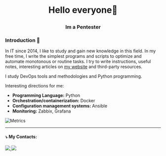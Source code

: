 
<h1 align="center">

Hello everyone👋

</h1>
<h3 align="center">Im a Pentester
</h3>


### Introduction 💬
In IT since 2014, I like to study and gain new knowledge in this field. In my free time, I write the simplest programs and scripts to optimize and automate monotonous or routine tasks. I try to write instructions, useful notes, interesting articles on [my website](https://akmalov.com) and third-party resources.

I study DevOps tools and methodologies and Python programming.

Interesting directions for me:

* **Programming Language:** Python
* **Orchestration/containerization:** Docker
* **Configuration management systems:** Ansible
* **Monitoring:** Zabbix, Grafana

![Metrics](github-metrics.svg)

---

</div>

#### ⤵️ My Contacts:

<div style="display: inline_block">
  <a href="https://www.linkedin.com/in/dhiones-487468200/" alt="Linkedin">
    <img src="https://img.shields.io/badge/-Linkedin-0e76a8?style=for-the-badge&logo=Linkedin&logoColor=white" />
  </a>
  <a href="https://t.me/AAkmalov" alt="Telegram">
    <img src="https://img.shields.io/badge/-Telegram-2ca5e0?style=for-the-badge&labelColor=2ca5e0&logo=telegram&logoColor=white" />
  </a>
</div>
